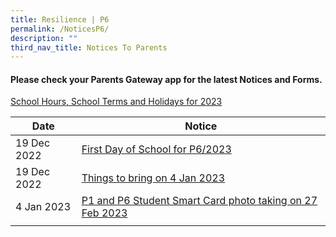 ```yaml
---
title: Resilience | P6
permalink: /NoticesP6/
description: ""
third_nav_title: Notices To Parents
---
```

#### Please check your **Parents Gateway** app for the latest Notices and Forms.

[School Hours, School Terms and Holidays for 2023](/files/Letter%20to%20parents/007%20School%20Hours,%20School%20Terms%20and%20Holidays%20for%202023.pdf)


| Date | Notice |
| --- | ----- |
|  19 Dec 2022   |  [First Day of School for P6/2023](/files/Letter%20to%20parents/006%20For%20P6%20first%20day%20of%20school.pdf)    |
|  19 Dec 2022   |   [Things to bring on 4 Jan 2023](/files/Letter%20to%20parents/P2-P6%20Things%20to%20bring%202023.pdf)   |
| 4 Jan 2023    |  [P1 and P6 Student Smart Card photo taking on 27 Feb 2023](/files/Letter%20to%20parents/009%20P1%20and%20P6%20Student%20Smart%20Card%20photo%20taking%20on%2027%20Feb%202023.pdf)    |
|     |      |